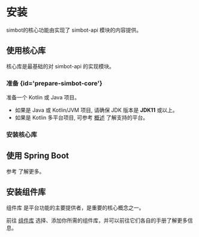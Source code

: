 # 安装

simbot的核心功能由实现了 simbot-api 模块的内容提供。

## 使用核心库

核心库是最基础的对 simbot-api 的实现模块。

### 准备 {id='prepare-simbot-core'}

<snippet id="prepare-simbot-core-snippet">

准备一个 Kotlin 或 Java 项目。

- 如果是 Java 或 Kotlin/JVM 项目, 请确保 JDK 版本是 **JDK11** 或以上。
- 如果是 Kotlin 多平台项目, 可参考 [概述](outline.md#multiplatform-targets) 了解支持的平台。

</snippet>

### 安装核心库

<include from="refers.md" element-id="simbot-core-build"></include>

## 使用 Spring Boot

参考
<b><a href="Spring-Boot.md"></a></b>
了解更多。


## 安装组件库

<tooltip term="组件">组件库</tooltip>
是平台功能的主要提供者，是重要的核心概念之一。

前往
<a href="components-intro.md">组件库</a>
选择、添加你所需的组件库，并可以前往它们各自的手册了解更多信息。